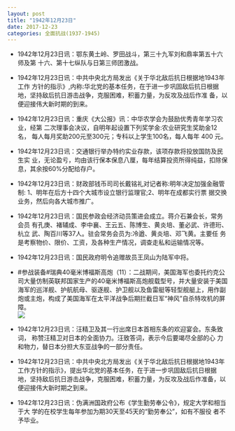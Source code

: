 ```yaml
---
layout: post
title: "1942年12月23日"
date: 2017-12-23
categories: 全面抗战(1937-1945)
---
```


<meta name="referrer" content="no-referrer" />

- 1942年12月23日讯：鄂东黄土岭、罗田战斗，第三十九军刘和鼎率第五十六师及第 十六、第十七纵队与日第三师团激战。 

- 1942年12月23日讯：中共中央北方局发出《关于华北敌后抗日根据地1943年工作 方针的指示》,内称:华北党的基本任务，在于进一步巩固敌后抗日根据 地，坚持敌后抗日游击战争，克服困难，积蓄力量，为反攻及战后作准 备，以便迎接伟大新时期的到来。 

- 1942年12月23日讯：重庆《大公报》讯：中华农学会为鼓励优秀青年学习农业，经第 二次理事会决议，自明年起设置下列奖学金:农业研究生奖助金12名， 每人每月奖助200元至300元；专科以上学生100名，每人每年 400 元。 

- 1942年12月23日讯：交通银行举办特约实业存款，该项存款将投放国防及民生实 业，无论盈亏，均由该行保本保息八厘，每年结算投资所得纯益，扣除保 息，其余按60%分配给存户。 

- 1942年12月23日讯：财政部钱币司司长戴铭礼对记者称:明年决定加强金融管制: 1、明年在后方十四个大城市设立银行监理官;2、明年在成都实行票 据交换业务，然后向各大城市推广。 

- 1942年12月23日讯：国民参政会经济动员策进会成立。蒋介石兼会长，常务会员 有孔庚、褚辅成、李中襄、王云五、陈博生、黄炎培、董必武、许德珩、杭立 武、陶百川等37人。驻会常务会员为:冷遒、黄炎培、邓飞黄。主要任 务是考察物价、限价、工资，及各种生产情况，调查走私和运输情况等。 

- 1942年12月23日讯：国民政府明令追赠故员王凤山为陆军中将。 

- #参战装备#瑞典40毫米博福斯高炮（11）：二战期间，美国海军也委托约克公司大量仿制英联邦国家生产的40毫米博福斯高炮舰载型号，并大量安装于美国海军的巡洋舰、护航航母、驱逐舰、护卫舰以及鱼雷艇等轻型舰艇上，用作副炮或主炮，构成了美国海军在太平洋战争后期拦截日军“神风”自杀特攻机的屏障。 <br/><img src="https://wx1.sinaimg.cn/large/aca367d8ly1fmqh0d9pa8j206y197458.jpg" />

- 1942年12月23日讯：汪精卫及其一行出席日本首相东条的欢迎宴会。东条致词， 称赞汪精卫对日本的全面协力。汪致答词，表示今后要竭尽全部的心 力和物力，替日本分担大东亚战争的一部分责任。 

- 1942年12月23日讯：中共中央北方局发出《关于华北敌后抗日根据地1943年工作方针的指示》，提出华北党的基本任务，在于进一步巩固敌后抗日根据地，坚持敌后抗日游击战争，克服困难，积蓄力量，为反攻及战后作准备，以便迎接伟大新时期之到来。 

- 1942年12月23日讯：伪满洲国政府公布《学生勤劳奉公令》，规定大学和相当于大 学的在校学生每年参加为期30天至45天的“勤劳奉公”，如有不服役 者不予毕业。 

